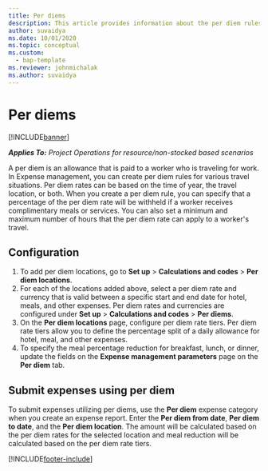 ```yaml
---
title: Per diems
description: This article provides information about the per diem rules that are used in Expense management.
author: suvaidya
ms.date: 10/01/2020
ms.topic: conceptual
ms.custom: 
  - bap-template
ms.reviewer: johnmichalak
ms.author: suvaidya
---
```


# Per diems

[!INCLUDE[banner](../includes/banner.md)]

_**Applies To:** Project Operations for resource/non-stocked based scenarios_


A per diem is an allowance that is paid to a worker who is traveling for work. In Expense management, you can create per diem rules for  various travel situations. Per diem rates can be based on the time of year, the travel location, or both. When you create a per diem  rule, you can specify that a percentage of the per diem rate will be withheld if a worker receives complimentary meals or services. You can also set a minimum and maximum number of hours that the per diem rate can apply to a worker's travel.

## Configuration 

1. To add per diem locations, go to **Set up** > **Calculations and codes** > **Per diem locations**.
2. For each of the locations added above, select a per diem rate and currency that is valid between a specific start and end date for hotel, meals, and other expenses. Per diem rates and currencies are configured under **Set up** > **Calculations and codes** > **Per diems**.
3. On the **Per diem locations** page, configure per diem rate tiers. Per diem rate tiers allow you to define the percentage split of a daily allowance for hotel, meal, and other expenses. 
4. To specify the meal percentage reduction for breakfast, lunch, or dinner, update the fields on the **Expense management parameters** page on the **Per diem** tab. 
	
## Submit expenses using per diem
To submit expenses utilizing per diems, use the **Per diem** expense category when you create an expense report. 
Enter the **Per diem from date**, **Per diem to date**,  and the **Per diem location**. 
The amount will be calculated based on the per diem rates for the selected location and meal reduction will be calculated based on the per diem rate tiers.


[!INCLUDE[footer-include](../includes/footer-banner.md)]
